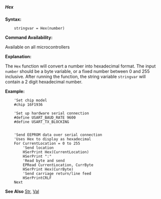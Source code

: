<div class="section">

<div class="titlepage">

<div>

<div>

##### <span id="hex"></span>Hex

</div>

</div>

</div>

<span class="strong">**Syntax:**</span>

``` screen
    stringvar = Hex(number)
```

<span class="strong">**Command Availability:**</span>

Available on all microcontrollers

<span class="strong">**Explanation:**</span>

The `Hex` function will convert a number into hexadecimal format. The
input `number` should be a byte variable, or a fixed number between 0
and 255 inclusive. After running the function, the string variable
`stringvar` will contain a 2 digit hexadecimal number.

<span class="strong">**Example:**</span>

``` screen
    'Set chip model
    #chip 16F1936

    'Set up hardware serial connection
    #define USART_BAUD_RATE 9600
    #define USART_TX_BLOCKING


    'Send EEPROM data over serial connection
    'Uses Hex to display as hexadecimal
    For CurrentLocation = 0 to 255
        'Send location
        HSerPrint Hex(CurrentLocation)
        HSerPrint ":"
        'Read byte and send
        EPRead CurrentLocation, CurrByte
        HSerPrint Hex(CurrByte)
        'Send carriage return/line feed
        HSerPrintCRLF
    Next
```

<span class="strong">**See Also**</span>
<a href="str" class="link" title="Str">Str</a>,
<a href="val" class="link" title="Val">Val</a>

</div>
